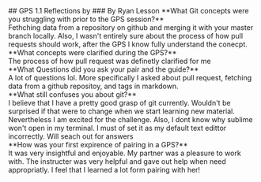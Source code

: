 <!DOCTYPE html>
<html>
## GPS 1.1 Reflections by
### By Ryan Lesson
**What Git concepts were you struggling with prior to the GPS session?**<br>
Fethching data from a repository on github and merging it with your master branch locally. Also, I wasn't entirely sure about the process of how pull requests should work, after the GPS I know fully understand the conecpt.<br>
**What concepts were clarified during the GPS?**<br>
The process of how pull request was definetly clarified for me<br>
**What Questions did you ask your pair and the guide?**<br>
A lot of questions lol. More specifically I asked about pull request, fetching data from a github repositoy, and tags in markdown.<br>
**What still confuses you about git?**<br>
I believe that I have a pretty good grasp of git currently. Wouldn't be surprised if that were to change when we start learning new material. Nevertheless I am excited for the challenge. Also, I dont know why sublime won't open in my terminal. I must of set it as my default text edittor incorrectly. Will seach out for answers<br>
**How was your first expirence of pairing in a GPS?**<br>
It was very insightful and enjoyable. My partner was a pleasure to work with. The instructer was very helpful and gave out help when need appropriatly. I feel that I learned a lot form pairing with her! 
<html>
